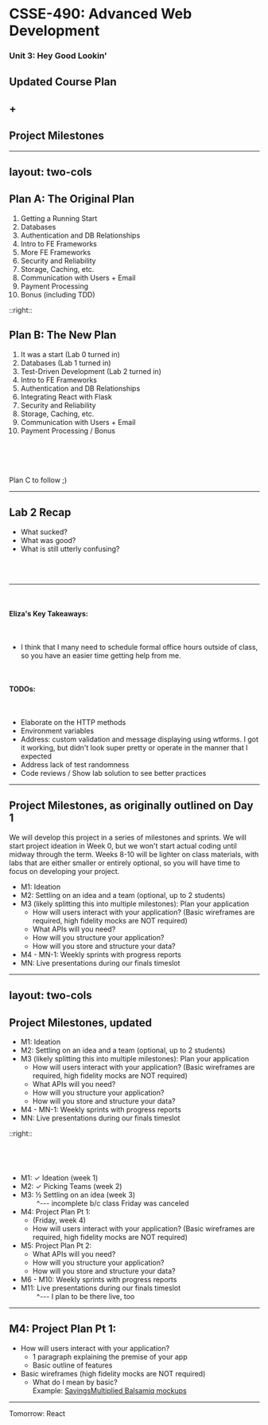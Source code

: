 # CSSE-490: Advanced Web Development
### Unit 3: Hey Good Lookin'

## Updated Course Plan
## +
## Project Milestones

---
layout: two-cols
---

## Plan A: The Original Plan

1. Getting a Running Start
2. Databases
3. Authentication and DB Relationships
4. Intro to FE Frameworks
5. More FE Frameworks
6. Security and Reliability
7. Storage, Caching, etc.
8. Communication with Users + Email
9. Payment Processing
10. Bonus (including TDD)


::right::

## Plan B: The New Plan


1. It was a start (Lab 0 turned in)
2. Databases (Lab 1 turned in)
3. Test-Driven Development (Lab 2 turned in)
4. Intro to FE Frameworks
5. Authentication and DB Relationships
7. Integrating React with Flask
7. Security and Reliability
8. Storage, Caching, etc.
9. Communication with Users + Email
10. Payment Processing / Bonus

<br>
<br>
<br>
<br>
Plan C to follow ;)

---

## Lab 2 Recap

* What sucked?
* What was good?
* What is still utterly confusing?



<br>
<br>
<hr>
<br>

#### Eliza's Key Takeaways:
<br>

* I think that I many need to schedule formal office hours outside of class, so you have an easier time getting help from me.


<br>

#### TODOs:

<br>

* Elaborate on the HTTP methods
* Environment variables
* Address: custom validation and message displaying using wtforms. I got it working, but didn't look super pretty or operate in the manner that I expected
* Address lack of test randomness
* Code reviews / Show lab solution to see better practices



---

## Project Milestones, as originally outlined on Day 1


We will develop this project in a series of milestones and sprints.  We will start project ideation in Week 0, but we won't start actual coding until midway through the term.  Weeks 8-10 will be lighter on class materials, with labs that are either smaller or entirely optional, so you will have time to focus on developing your project.

* M1: Ideation
* M2: Settling on an idea and a team (optional, up to 2 students)
* M3 (likely splitting this into multiple milestones): Plan your application
    * How will users interact with your application?  (Basic wireframes are required, high fidelity mocks are NOT required)
    * What APIs will you need?
    * How will you structure your application?
    * How will you store and structure your data?
* M4 - MN-1: Weekly sprints with progress reports
* MN: Live presentations during our finals timeslot

---
layout: two-cols
---

## Project Milestones, updated


* M1: Ideation
* M2: Settling on an idea and a team (optional, up to 2 students)
* M3 (likely splitting this into multiple milestones): Plan your application
    * How will users interact with your application?  (Basic wireframes are required, high fidelity mocks are NOT required)
    * What APIs will you need?
    * How will you structure your application?
    * How will you store and structure your data?
* M4 - MN-1: Weekly sprints with progress reports
* MN: Live presentations during our finals timeslot


::right::

## &nbsp;

* M1: ✓ Ideation (week 1)
* M2: ✓ Picking Teams (week 2)
* M3: ½ Settling on an idea (week 3) <br>&nbsp;&nbsp;&nbsp;&nbsp;&nbsp;&nbsp;&nbsp; ^--- incomplete b/c class Friday was canceled
* M4: Project Plan Pt 1:
  * (Friday, week 4)
  * How will users interact with your application?  (Basic wireframes are required, high fidelity mocks are NOT required)
* M5: Project Plan Pt 2:
  * What APIs will you need?
  * How will you structure your application?
  * How will you store and structure your data?
* M6 - M10: Weekly sprints with progress reports
* M11: Live presentations during our finals timeslot<br>&nbsp;&nbsp;&nbsp;&nbsp;&nbsp;&nbsp;&nbsp; ^--- I plan to be there live, too


---

## M4: Project Plan Pt 1:
* How will users interact with your application?
  * 1 paragraph explaining the premise of your app
  * Basic outline of features <!-- (feetures in my example app) -->
* Basic wireframes (high fidelity mocks are NOT required)
  * What do I mean by basic?  <br>Example: [SavingsMultiplied Balsamiq mockups](https://drive.google.com/file/d/1nfko8IFTkOMCcTQbqGyH2ldMPV6Ou40H/view?usp=sharing)

---

Tomorrow: React
